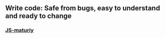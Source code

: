 ## Write code: Safe from bugs, easy to understand and ready to change

### [JS-maturiy](https://github.com/sakib-rahman-bangladesh/JS-maturity)
